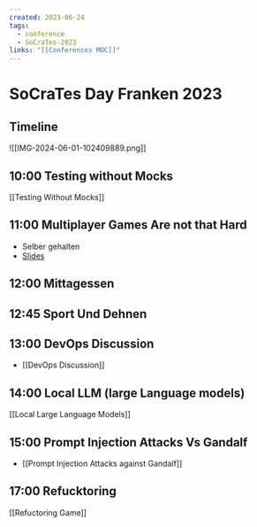 ```yaml
---
created: 2023-06-24
tags:
  - conference
  - SoCraTes-2023
links: "[[Conferences MOC]]"
---
```

# SoCraTes Day Franken 2023

## Timeline

![[IMG-2024-06-01-102409889.png]]

## 10:00 Testing without Mocks

[[Testing Without Mocks]]
## 11:00 Multiplayer Games Are not that Hard

- Selber gehalten
- [Slides](https://docs.google.com/presentation/d/1HbXXm_dDPE-tnEzEGMY3bUyvsS4OmO6oMmsES5W2QIE/edit?usp=sharing)

## 12:00 Mittagessen

## 12:45 Sport Und Dehnen

## 13:00 DevOps Discussion

- [[DevOps Discussion]]

## 14:00 Local LLM (large Language models)

[[Local Large Language Models]]

## 15:00 Prompt Injection Attacks Vs Gandalf

- [[Prompt Injection Attacks against Gandalf]]

## 17:00 Refucktoring

[[Refuctoring Game]]
